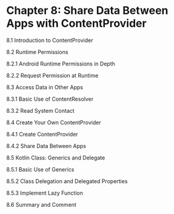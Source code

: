 
# Chapter 8: Share Data Between Apps with ContentProvider

8.1 Introduction to ContentProvider

8.2 Runtime Permissions

8.2.1 Android Runtime Permissions in Depth

8.2.2 Request Permission at Runtime

8.3 Access Data in Other Apps

8.3.1 Basic Use of ContentResolver

8.3.2 Read System Contact

8.4 Create Your Own ContentProvider

8.4.1 Create ContentProvider

8.4.2 Share Data Between Apps

8.5 Kotlin Class: Generics and Delegate

8.5.1 Basic Use of Generics

8.5.2 Class Delegation and Delegated Properties

8.5.3 Implement Lazy Function

8.6 Summary and Comment